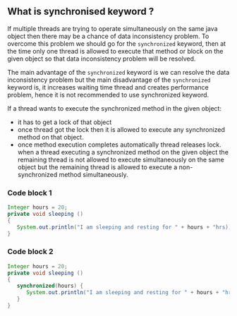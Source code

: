 ## What is synchronised keyword ?

If multiple threads are trying to operate simultaneously on the same java object then there may be a chance of data inconsistency problem. To overcome this problem we should go for the `synchronized` keyword, then at the time only one thread is allowed to execute that method or block on the given object so that data inconsistency problem will be resolved.

The main advantage of the `synchronized` keyword is we can resolve the data inconsistency problem but the main disadvantage of the `synchronized` keyword is, it increases waiting time thread and creates performance problem, hence it is not recommended to use synchronized keyword.

If a thread wants to execute the synchronized method in the given object:
-  it has to get a lock of that object
-  once thread got the lock then it is allowed to execute any synchronized method on that object.
-  once method execution completes automatically thread releases lock.
when a thread executing a synchronized method on the given object the remaining thread is not allowed to execute simultaneously on the same object but the remaining thread is allowed to execute a non-synchronized method simultaneously.



### Code block 1 
```java
Integer hours = 20;
private void sleeping ()
{
   System.out.println("I am sleeping and resting for " + hours + "hrs));
}
```

### Code block 2 
```java
Integer hours = 20;
private void sleeping ()
{
   synchronized(hours) {
      System.out.println("I am sleeping and resting for " + hours + "hrs));
   }
}
```
